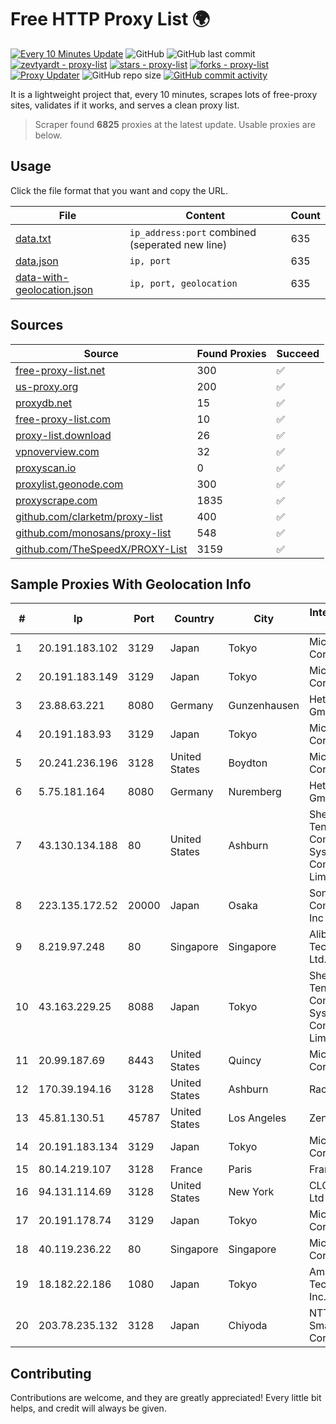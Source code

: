
# Free HTTP Proxy List 🌍

[![Every 10 Minutes Update](https://github.com/mertguvencli/http-proxy-list/actions/workflows/main.yml/badge.svg?branch=main)](https://github.com/mertguvencli/http-proxy-list/actions/workflows/main.yml)
![GitHub](https://img.shields.io/github/license/mertguvencli/http-proxy-list)
![GitHub last commit](https://img.shields.io/github/last-commit/mertguvencli/http-proxy-list)
[![zevtyardt - proxy-list](https://img.shields.io/static/v1?label=zevtyardt&message=proxy-list&color=blue&logo=github)](https://github.com/zevtyardt/proxy-list "Go to GitHub repo")
[![stars - proxy-list](https://img.shields.io/github/stars/zevtyardt/proxy-list?style=social)](https://github.com/zevtyardt/proxy-list)
[![forks - proxy-list](https://img.shields.io/github/forks/zevtyardt/proxy-list?style=social)](https://github.com/zevtyardt/proxy-list)
[![Proxy Updater](https://github.com/zevtyardt/proxy-list/workflows/Proxy%20Updater/badge.svg)](https://github.com/zevtyardt/proxy-list/actions?query=workflow:"Proxy+Updater")
![GitHub repo size](https://img.shields.io/github/repo-size/zevtyardt/proxy-list)
[![GitHub commit activity](https://img.shields.io/github/commit-activity/m/zevtyardt/proxy-list?logo=commits)](https://github.com/zevtyardt/proxy-list/commits/main)

It is a lightweight project that, every 10 minutes, scrapes lots of free-proxy sites, validates if it works, and serves a clean proxy list.

> Scraper found **6825** proxies at the latest update. Usable proxies are below.

## Usage

Click the file format that you want and copy the URL.

|File|Content|Count|
|----|-------|-----|
|[data.txt](https://raw.githubusercontent.com/mertguvencli/http-proxy-list/main/proxy-list/data.txt)|`ip_address:port` combined (seperated new line)|635|
|[data.json](https://raw.githubusercontent.com/mertguvencli/http-proxy-list/main/proxy-list/data.json)|`ip, port`|635|
|[data-with-geolocation.json](https://raw.githubusercontent.com/mertguvencli/http-proxy-list/main/proxy-list/data-with-geolocation.json)|`ip, port, geolocation`|635|

## Sources

|Source|Found Proxies|Succeed|
|------|-------------|-------|
|[free-proxy-list.net](https://free-proxy-list.net)|300|✅|
|[us-proxy.org](https://www.us-proxy.org)|200|✅|
|[proxydb.net](http://proxydb.net)|15|✅|
|[free-proxy-list.com](https://free-proxy-list.com/?page=&port=&type%5B%5D=http&type%5B%5D=https&up_time=0&search=Search)|10|✅|
|[proxy-list.download](https://www.proxy-list.download/HTTP)|26|✅|
|[vpnoverview.com](https://vpnoverview.com/privacy/anonymous-browsing/free-proxy-servers)|32|✅|
|[proxyscan.io](https://www.proxyscan.io)|0|✅|
|[proxylist.geonode.com](https://proxylist.geonode.com/api/proxy-list?limit=300&page=1&sort_by=lastChecked&sort_type=desc&protocols=http,https)|300|✅|
|[proxyscrape.com](https://api.proxyscrape.com/v2/?request=displayproxies&protocol=http&timeout=10000&country=all&ssl=all&anonymity=all)|1835|✅|
|[github.com/clarketm/proxy-list](https://raw.githubusercontent.com/clarketm/proxy-list/master/proxy-list-raw.txt)|400|✅|
|[github.com/monosans/proxy-list](https://raw.githubusercontent.com/monosans/proxy-list/main/proxies/http.txt)|548|✅|
|[github.com/TheSpeedX/PROXY-List](https://raw.githubusercontent.com/TheSpeedX/PROXY-List/master/http.txt)|3159|✅|


## Sample Proxies With Geolocation Info

|#|Ip|Port|Country|City|Internet Service Provider|
|-|--|----|-------|----|-------------------------|
|1|20.191.183.102|3129|Japan|Tokyo|Microsoft Corporation|
|2|20.191.183.149|3129|Japan|Tokyo|Microsoft Corporation|
|3|23.88.63.221|8080|Germany|Gunzenhausen|Hetzner Online GmbH|
|4|20.191.183.93|3129|Japan|Tokyo|Microsoft Corporation|
|5|20.241.236.196|3128|United States|Boydton|Microsoft Corporation|
|6|5.75.181.164|8080|Germany|Nuremberg|Hetzner Online GmbH|
|7|43.130.134.188|80|United States|Ashburn|Shenzhen Tencent Computer Systems Company Limited|
|8|223.135.172.52|20000|Japan|Osaka|Sony Network Communications Inc|
|9|8.219.97.248|80|Singapore|Singapore|Alibaba (US) Technology Co., Ltd.|
|10|43.163.229.25|8088|Japan|Tokyo|Shenzhen Tencent Computer Systems Company Limited|
|11|20.99.187.69|8443|United States|Quincy|Microsoft Corporation|
|12|170.39.194.16|3128|United States|Ashburn|Rackdog, LLC|
|13|45.81.130.51|45787|United States|Los Angeles|Zenlayer Inc|
|14|20.191.183.134|3129|Japan|Tokyo|Microsoft Corporation|
|15|80.14.219.107|3128|France|Paris|France Telecom|
|16|94.131.114.69|3128|United States|New York|CLOUD LEASE Ltd|
|17|20.191.178.74|3129|Japan|Tokyo|Microsoft Corporation|
|18|40.119.236.22|80|Singapore|Singapore|Microsoft Corporation|
|19|18.182.22.186|1080|Japan|Tokyo|Amazon Technologies Inc.|
|20|203.78.235.132|3128|Japan|Chiyoda|NTT SmartConnect Corporation|



## Contributing

Contributions are welcome, and they are greatly appreciated! Every
little bit helps, and credit will always be given.

